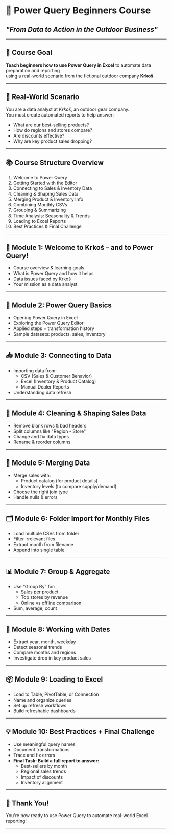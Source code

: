 # 🧭 Power Query Beginners Course  
## *"From Data to Action in the Outdoor Business"*

---

## 🎯 Course Goal

**Teach beginners how to use Power Query in Excel** to automate data preparation and reporting  
using a real-world scenario from the fictional outdoor company **Krkoš**.

---

## 🧩 Real-World Scenario

You are a data analyst at *Krkoš*, an outdoor gear company.  
You must create automated reports to help answer:
- What are our best-selling products?
- How do regions and stores compare?
- Are discounts effective?
- Why are key product sales dropping?

---

## 📚 Course Structure Overview

1. Welcome to Power Query  
2. Getting Started with the Editor  
3. Connecting to Sales & Inventory Data  
4. Cleaning & Shaping Sales Data  
5. Merging Product & Inventory Info  
6. Combining Monthly CSVs  
7. Grouping & Summarizing  
8. Time Analysis: Seasonality & Trends  
9. Loading to Excel Reports  
10. Best Practices & Final Challenge

---

## 🧭 Module 1: Welcome to Krkoš – and to Power Query!

- Course overview & learning goals
- What is Power Query and how it helps
- Data issues faced by Krkoš
- Your mission as a data analyst

---

## 🧰 Module 2: Power Query Basics

- Opening Power Query in Excel
- Exploring the Power Query Editor
- Applied steps = transformation history
- Sample datasets: products, sales, inventory

---

## 📥 Module 3: Connecting to Data

- Importing data from:
  - CSV (Sales & Customer Behavior)
  - Excel (Inventory & Product Catalog)
  - Manual Dealer Reports
- Understanding data refresh

---

## 🧹 Module 4: Cleaning & Shaping Sales Data

- Remove blank rows & bad headers
- Split columns like "Region - Store"
- Change and fix data types
- Rename & reorder columns

---

## 🔗 Module 5: Merging Data

- Merge sales with:
  - Product catalog (for product details)
  - Inventory levels (to compare supply/demand)
- Choose the right join type
- Handle nulls & errors

---

## 🗂 Module 6: Folder Import for Monthly Files

- Load multiple CSVs from folder
- Filter irrelevant files
- Extract month from filename
- Append into single table

---

## 📊 Module 7: Group & Aggregate

- Use “Group By” for:
  - Sales per product
  - Top stores by revenue
  - Online vs offline comparison
- Sum, average, count

---

## 📅 Module 8: Working with Dates

- Extract year, month, weekday
- Detect seasonal trends
- Compare months and regions
- Investigate drop in key product sales

---

## 📦 Module 9: Loading to Excel

- Load to Table, PivotTable, or Connection
- Name and organize queries
- Set up refresh workflows
- Build refreshable dashboards

---

## 💡 Module 10: Best Practices + Final Challenge

- Use meaningful query names
- Document transformations
- Trace and fix errors
- **Final Task: Build a full report to answer:**
  - Best-sellers by month
  - Regional sales trends
  - Impact of discounts
  - Inventory alignment

---

## 🚀 Thank You!

You're now ready to use Power Query to automate real-world Excel reporting!

---

